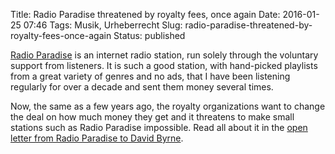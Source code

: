 Title: Radio Paradise threatened by royalty fees, once again
Date: 2016-01-25 07:46
Tags: Musik, Urheberrecht
Slug: radio-paradise-threatened-by-royalty-fees-once-again
Status: published

[Radio Paradise](http://www.radioparadise.com) is an internet radio
station, run solely through the voluntary support from listeners. It is
such a good station, with hand-picked playlists from a great variety of
genres and no ads, that I have been listening regularly for over a
decade and sent them money several times.

Now, the same as a few years ago, the royalty organizations want to
change the deal on how much money they get and it threatens to make
small stations such as Radio Paradise impossible. Read all about it in
the [open letter from Radio Paradise to David
Byrne](http://www.radioparadise.com/byrne).

